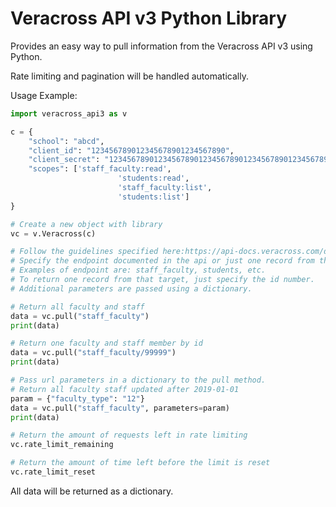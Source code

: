 # Veracross API v3 Python Library
Provides an easy way to pull information from the Veracross API v3 using Python.

Rate limiting and pagination will be handled automatically.

Usage Example:
```python
import veracross_api3 as v

c = {
    "school": "abcd",
    "client_id": "123456789012345678901234567890",
    "client_secret": "12345678901234567890123456789012345678901234567890",
    "scopes": ['staff_faculty:read',
                        'students:read',
                        'staff_faculty:list',
                        'students:list']
}

# Create a new object with library
vc = v.Veracross(c)

# Follow the guidelines specified here:https://api-docs.veracross.com/docs
# Specify the endpoint documented in the api or just one record from that target.
# Examples of endpoint are: staff_faculty, students, etc.
# To return one record from that target, just specify the id number.
# Additional parameters are passed using a dictionary.

# Return all faculty and staff
data = vc.pull("staff_faculty")
print(data)

# Return one faculty and staff member by id
data = vc.pull("staff_faculty/99999")
print(data)

# Pass url parameters in a dictionary to the pull method.
# Return all faculty staff updated after 2019-01-01
param = {"faculty_type": "12"}
data = vc.pull("staff_faculty", parameters=param)
print(data)

# Return the amount of requests left in rate limiting
vc.rate_limit_remaining

# Return the amount of time left before the limit is reset
vc.rate_limit_reset

```

All data will be returned as a dictionary.

